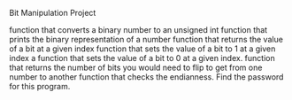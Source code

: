 Bit Manipulation Project

function that converts a binary number to an unsigned int
function that prints the binary representation of a number
function that returns the value of a bit at a given index
function that sets the value of a bit to 1 at a given index
a function that sets the value of a bit to 0 at a given index.
 function that returns the number of bits you would need to flip to get from one number to another
function that checks the endianness.
Find the password for this program.
